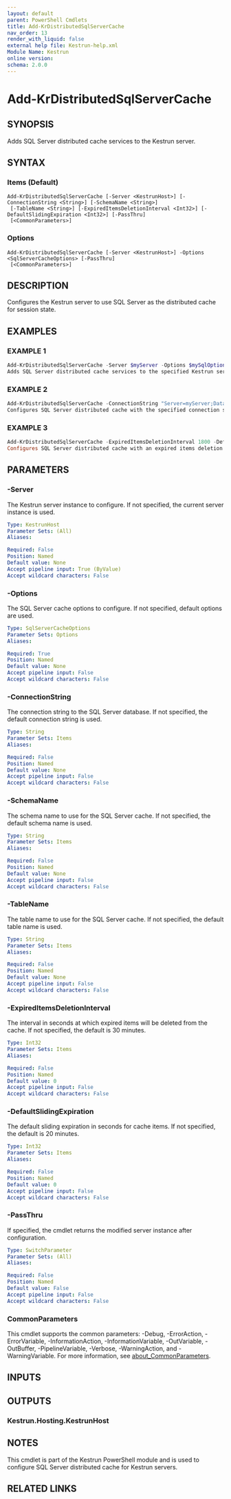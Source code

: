 ```yaml
---
layout: default
parent: PowerShell Cmdlets
title: Add-KrDistributedSqlServerCache
nav_order: 13
render_with_liquid: false
external help file: Kestrun-help.xml
Module Name: Kestrun
online version:
schema: 2.0.0
---
```


# Add-KrDistributedSqlServerCache

## SYNOPSIS
Adds SQL Server distributed cache services to the Kestrun server.

## SYNTAX

### Items (Default)
```
Add-KrDistributedSqlServerCache [-Server <KestrunHost>] [-ConnectionString <String>] [-SchemaName <String>]
 [-TableName <String>] [-ExpiredItemsDeletionInterval <Int32>] [-DefaultSlidingExpiration <Int32>] [-PassThru]
 [<CommonParameters>]
```

### Options
```
Add-KrDistributedSqlServerCache [-Server <KestrunHost>] -Options <SqlServerCacheOptions> [-PassThru]
 [<CommonParameters>]
```

## DESCRIPTION
Configures the Kestrun server to use SQL Server as the distributed cache for session state.

## EXAMPLES

### EXAMPLE 1
```powershell
Add-KrDistributedSqlServerCache -Server $myServer -Options $mySqlOptions
Adds SQL Server distributed cache services to the specified Kestrun server with the provided options.
```

### EXAMPLE 2
```powershell
Add-KrDistributedSqlServerCache -ConnectionString "Server=myServer;Database=myDB;User Id=myUser;Password=myPass;" -SchemaName "dbo" -TableName "MyCache"
Configures SQL Server distributed cache with the specified connection string, schema name, and table name.
```

### EXAMPLE 3
```powershell
Add-KrDistributedSqlServerCache -ExpiredItemsDeletionInterval 1800 -DefaultSlidingExpiration 1200
Configures SQL Server distributed cache with an expired items deletion interval of 1800 seconds and a default sliding expiration of 1200 seconds.
```

## PARAMETERS

### -Server
The Kestrun server instance to configure.
If not specified, the current server instance is used.

```yaml
Type: KestrunHost
Parameter Sets: (All)
Aliases:

Required: False
Position: Named
Default value: None
Accept pipeline input: True (ByValue)
Accept wildcard characters: False
```

### -Options
The SQL Server cache options to configure.
If not specified, default options are used.

```yaml
Type: SqlServerCacheOptions
Parameter Sets: Options
Aliases:

Required: True
Position: Named
Default value: None
Accept pipeline input: False
Accept wildcard characters: False
```

### -ConnectionString
The connection string to the SQL Server database.
If not specified, the default connection string is used.

```yaml
Type: String
Parameter Sets: Items
Aliases:

Required: False
Position: Named
Default value: None
Accept pipeline input: False
Accept wildcard characters: False
```

### -SchemaName
The schema name to use for the SQL Server cache.
If not specified, the default schema name is used.

```yaml
Type: String
Parameter Sets: Items
Aliases:

Required: False
Position: Named
Default value: None
Accept pipeline input: False
Accept wildcard characters: False
```

### -TableName
The table name to use for the SQL Server cache.
If not specified, the default table name is used.

```yaml
Type: String
Parameter Sets: Items
Aliases:

Required: False
Position: Named
Default value: None
Accept pipeline input: False
Accept wildcard characters: False
```

### -ExpiredItemsDeletionInterval
The interval in seconds at which expired items will be deleted from the cache.
If not specified, the default is 30 minutes.

```yaml
Type: Int32
Parameter Sets: Items
Aliases:

Required: False
Position: Named
Default value: 0
Accept pipeline input: False
Accept wildcard characters: False
```

### -DefaultSlidingExpiration
The default sliding expiration in seconds for cache items.
If not specified, the default is 20 minutes.

```yaml
Type: Int32
Parameter Sets: Items
Aliases:

Required: False
Position: Named
Default value: 0
Accept pipeline input: False
Accept wildcard characters: False
```

### -PassThru
If specified, the cmdlet returns the modified server instance after configuration.

```yaml
Type: SwitchParameter
Parameter Sets: (All)
Aliases:

Required: False
Position: Named
Default value: False
Accept pipeline input: False
Accept wildcard characters: False
```

### CommonParameters
This cmdlet supports the common parameters: -Debug, -ErrorAction, -ErrorVariable, -InformationAction, -InformationVariable, -OutVariable, -OutBuffer, -PipelineVariable, -Verbose, -WarningAction, and -WarningVariable. For more information, see [about_CommonParameters](http://go.microsoft.com/fwlink/?LinkID=113216).

## INPUTS

## OUTPUTS

### Kestrun.Hosting.KestrunHost
## NOTES
This cmdlet is part of the Kestrun PowerShell module and is used to configure SQL Server distributed cache for Kestrun servers.

## RELATED LINKS

